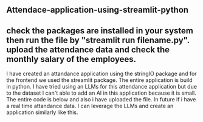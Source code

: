 ## Attendace-application-using-streamlit-python

check the packages are installed in your system then run the file by "streamlit run filename.py".
upload the attendance data and check the monthly salary of the employees.
-------------------------------------------------------------------------------------------------------------------------------------------------------------
I have created an attandance application using the stringIO package and for the frontend we used the streamlit package. The entire application is build in python. I have tried using an LLMs for this attendance application but due to the dataset I can't able to add an AI in this application because it is small. The entire code is below and also i have uploaded the file. In future if i have a real time attandance data. I can leverage the LLMs and create an application similarly like this. 
